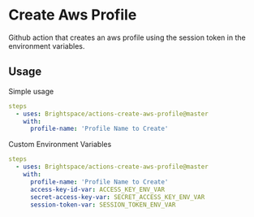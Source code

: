 # Create Aws Profile

Github action that creates an aws profile using the session token in the environment variables.

## Usage

Simple usage
```yaml
steps
  - uses: Brightspace/actions-create-aws-profile@master
    with:
      profile-name: 'Profile Name to Create'
```

Custom Environment Variables
```yaml
steps
  - uses: Brightspace/actions-create-aws-profile@master
    with:
      profile-name: 'Profile Name to Create'
      access-key-id-var: ACCESS_KEY_ENV_VAR
      secret-access-key-var: SECRET_ACCESS_KEY_ENV_VAR
      session-token-var: SESSION_TOKEN_ENV_VAR
```

